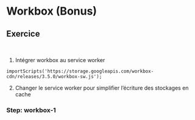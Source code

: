 <!-- .slide: class="exercice fire-bg-pink fire-specific-slide" data-background="css/theme/legacy/images/background_pink.png" -->

# Workbox (Bonus)

## Exercice

<br>

1. Intégrer workbox au service worker

```
importScripts('https://storage.googleapis.com/workbox-cdn/releases/3.5.0/workbox-sw.js');
```

2. Changer le service worker pour simplifier l’écriture des stockages en cache

### Step: workbox-1
